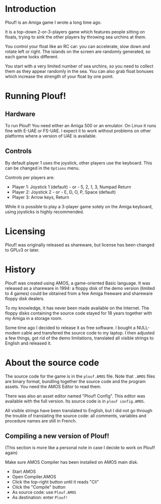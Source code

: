 # Introduction

Plouf! is an Amiga game I wrote a long time ago.

It is a top-down 2-or-3-players game which features people sitting on floats,
trying to sink the other players by throwing sea urchins at them.

You control your float like an RC car: you can accelerate, slow down and rotate
left or right. The islands on the screen are randomly generated, so each game
looks different.

You start with a very limited number of sea urchins, so you need to collect them
as they appear randomly in the sea. You can also grab float bonuses which
increase the strength of your float by one point.

# Running Plouf!

## Hardware

To run Plouf! You need either an Amiga 500 or an emulator. On Linux it runs fine
with E-UAE or FS-UAE. I expect it to work without problems on other platforms
where a version of UAE is available.

## Controls

By default player 1 uses the joystick, other players use the keyboard. This can
be changed in the `Options` menu.

Controls per players are:

- Player 1: Joystick 1 (default) - or - 5, 2, 1, 3, Numpad Return
- Player 2: Joystick 2 - or - E, D, O, P, Space (default)
- Player 3: Arrow keys, Return

While it is possible to play a 3-player game solely on the Amiga keyboard, using
joysticks is highly recommended.

# Licensing

Plouf! was originally released as shareware, but license has been changed to
GPLv3 or later.

# History

Plouf! was created using AMOS, a game-oriented Basic language. It was released
as a shareware in 1994: a floppy disk of the demo version (limited to 4 games)
could be obtained from a few Amiga freeware and shareware floppy disk dealers.

To my knowledge, it has never been made available on the Internet. The floppy
disks containing the source code stayed for 18 years together with my Amiga in
a storage room.

Some time ago I decided to release it as free software. I bought a NULL-modem
cable and transfered the source code to my laptop. I then adjusted a few things,
got rid of the demo limitations, translated all visible strings to English and
released it.

# About the source code

The source code for the game is in the `plouf.AMOS` file. Note that `.AMOS`
files are binary format, bundling together the source code and the program
assets. You need the AMOS Editor to read them.

There was also an asset editor named "Plouf! Config". This editor was available
with the full version. Its source code is in `plouf config.AMOS`.

All visible strings have been translated to English, but I did not go through
the trouble of translating the source code: all comments, variables and
procedure names are still in French.

## Compiling a new version of Plouf!

(This section is more like a personal note in case I decide to work on Plouf!
again)

Make sure AMOS Compiler has been installed on AMOS main disk.

- Start AMOS
- Open Compiler.AMOS
- Click the top-right button until it reads "Cli"
- Click the "Compile" button
- As source code: use `Plouf.AMOS`
- As destination: enter `Plouf!`
